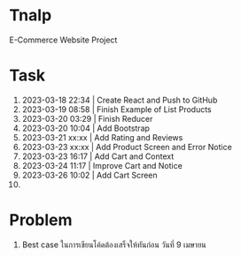# Tnalp
E-Commerce Website Project

# Task
1. 2023-03-18 22:34 | Create React and Push to GitHub
2. 2023-03-19 08:58 | Finish Example of List Products
3. 2023-03-20 03:29 | Finish Reducer
4. 2023-03-20 10:04 | Add Bootstrap
5. 2023-03-21 xx:xx | Add Rating and Reviews
6. 2023-03-23 xx:xx | Add Product Screen and Error Notice
7. 2023-03-23 16:17 | Add Cart and Context
8. 2023-03-24 11:17 | Improve Cart and Notice
9. 2023-03-26 10:02 | Add Cart Screen
10. 
# Problem
1. Best case ในการเขียนโค้ดต้องเสร็จให้ทันก่อน วันที่ 9 เมษายน